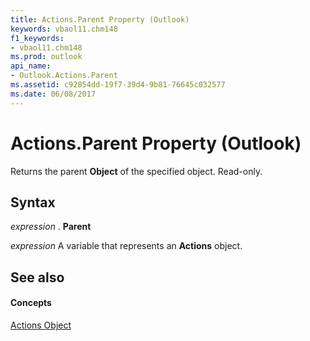 ```yaml
---
title: Actions.Parent Property (Outlook)
keywords: vbaol11.chm148
f1_keywords:
- vbaol11.chm148
ms.prod: outlook
api_name:
- Outlook.Actions.Parent
ms.assetid: c92854dd-19f7-39d4-9b81-76645c032577
ms.date: 06/08/2017
---
```



# Actions.Parent Property (Outlook)

Returns the parent  **Object** of the specified object. Read-only.


## Syntax

 _expression_ . **Parent**

 _expression_ A variable that represents an **Actions** object.


## See also


#### Concepts


[Actions Object](actions-object-outlook.md)

